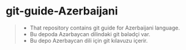 git-guide-Azerbaijani
=====================

> * That repository contains git guide for Azerbaijani language.
> * Bu depoda Azərbaycan dilindəki git bələdçi var.
> * Bu depo Azerbaycan dili için git kılavuzu içerir.